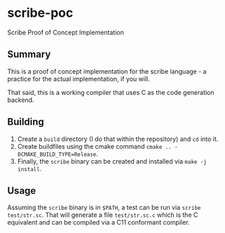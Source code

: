 # scribe-poc
Scribe Proof of Concept Implementation

## Summary

This is a proof of concept implementation for the scribe language - a practice for the actual implementation, if you will.

That said, this is a working compiler that uses C as the code generation backend.

## Building

1. Create a `build` directory (I do that within the repository) and `cd` into it.
2. Create buildfiles using the cmake command `cmake .. -DCMAKE_BUILD_TYPE=Release`.
3. Finally, the `scribe` binary can be created and installed via `make -j install`.

## Usage

Assuming the `scribe` binary is in `$PATH`, a test can be run via `scribe test/str.sc`. That will generate a file `test/str.sc.c` which is the C equivalent and can be compiled via a C11 conformant compiler.
